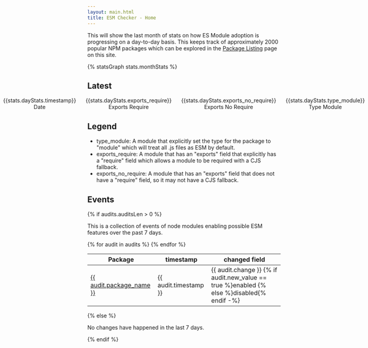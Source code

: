 ```yaml
---
layout: main.html
title: ESM Checker - Home
---
```


This will show the last month of stats on how ES Module adoption is progressing on a day-to-day basis. This keeps track of approximately 2000 popular NPM packages which can be explored in the [Package Listing](/package-listing/) page on this site.

{% statsGraph stats.monthStats %}

## Latest

<div style="display: flex; gap: 25px; text-align: center; justify-content: center;">
  <section>
    <span class="latest-text">{{stats.dayStats.timestamp}}</span><br>
    Date
  </section>
  <section>
    <span class="latest-text">{{stats.dayStats.exports_require}}</span><br>
    Exports Require
  </section>
  <section>
    <span class="latest-text">{{stats.dayStats.exports_no_require}}</span><br>
    Exports No Require
  </section>
  <section>
    <span class="latest-text">{{stats.dayStats.type_module}}</span><br>
    Type Module
  </section>
</div>

## Legend

- type_module: A module that explicitly set the type for the package to "module" which will treat all .js files as ESM by default.
- exports_require: A module that has an "exports" field that explicitly has a "require" field which allows a module to be required with a CJS fallback.
- exports_no_require: A module that has an "exports" field that does not have a "require" field, so it may not have a CJS fallback.

## Events

{% if audits.auditsLen > 0 %}

This is a collection of events of node modules enabling possible ESM features over the past 7 days.

<table id="audits">
    <thead>
      <tr>
        <th>Package</th>
        <th>timestamp</th>
        <th>changed field</th>
    </thead>
    <tbody>
  {% for audit in audits %}
<tr>
  <td><a href="/packages/{{ audit.package_name | persistSlash }}">{{ audit.package_name }}</a></td>
  <td>{{ audit.timestamp }}</td>
  <td>{{ audit.change }} {% if audit.new_value == true %}enabled {% else %}disabled{% endif -%}</td>
</tr>
  {% endfor %}
  </tbody>
</table>

{% else %}

No changes have happened in the last 7 days.

{% endif %}
